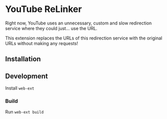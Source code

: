 # YouTube ReLinker

Right now, YouTube uses an unnecessary, custom and slow redirection service where they could just... use the URL.

This extension replaces the URLs of this redirection service with the original URLs without making any requests!

## Installation

## Development

Install ``web-ext``

### Build

Run ``web-ext build``
